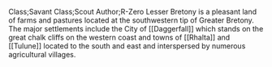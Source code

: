 Class;Savant Class;Scout Author;R-Zero
Lesser Bretony is a pleasant land of farms and pastures located at the southwestern tip of Greater Bretony.  The major settlements include the City of [[Daggerfall]] which stands on the great chalk cliffs on the western coast and towns of [[Rhalta]] and [[Tulune]] located to the south and east and interspersed by numerous agricultural villages.